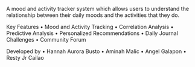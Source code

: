 A mood and activity tracker system which allows users to understand the relationship between their daily moods and the activities that they do.

Key Features
• Mood and Activity Tracking
• Correlation Analysis
• Predictive Analysis
• Personalized Recommendations
• Daily Journal Challenges
• Community Forum

Developed by
• Hannah Aurora Busto
• Aminah Malic
• Angel Galapon
• Resty Jr Cailao
